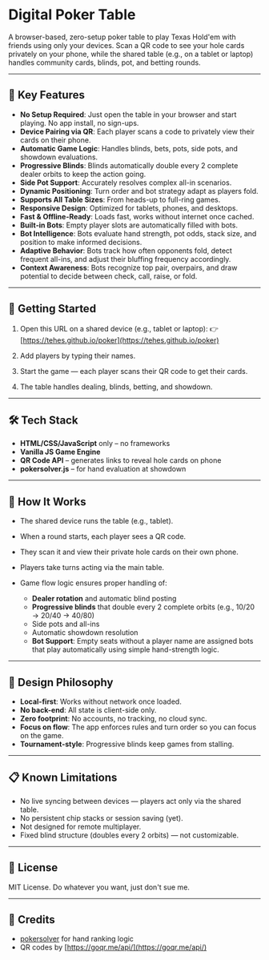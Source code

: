 # Digital Poker Table

A browser-based, zero-setup poker table to play Texas Hold'em with friends using
only your devices. Scan a QR code to see your hole cards privately on your
phone, while the shared table (e.g., on a tablet or laptop) handles community
cards, blinds, pot, and betting rounds.

---

## 🎯 Key Features

- **No Setup Required**: Just open the table in your browser and start playing.
  No app install, no sign-ups.
- **Device Pairing via QR**: Each player scans a code to privately view their
  cards on their phone.
- **Automatic Game Logic**: Handles blinds, bets, pots, side pots, and showdown
  evaluations.
- **Progressive Blinds**: Blinds automatically double every 2 complete dealer
  orbits to keep the action going.
- **Side Pot Support**: Accurately resolves complex all-in scenarios.
- **Dynamic Positioning**: Turn order and bot strategy adapt as players fold.
- **Supports All Table Sizes**: From heads-up to full-ring games.
- **Responsive Design**: Optimized for tablets, phones, and desktops.
- **Fast & Offline-Ready**: Loads fast, works without internet once cached.
- **Built‑in Bots**: Empty player slots are automatically filled with bots.
- **Bot Intelligence**: Bots evaluate hand strength, pot odds, stack size, and
  position to make informed decisions.
- **Adaptive Behavior**: Bots track how often opponents fold, detect frequent
  all-ins, and adjust their bluffing frequency accordingly.
- **Context Awareness**: Bots recognize top pair, overpairs, and draw potential
  to decide between check, call, raise, or fold.

---

## 🚀 Getting Started

1. Open this URL on a shared device (e.g., tablet or laptop): 👉
   [https://tehes.github.io/poker](https://tehes.github.io/poker)

2. Add players by typing their names.

3. Start the game — each player scans their QR code to get their cards.

4. The table handles dealing, blinds, betting, and showdown.

---

## 🛠️ Tech Stack

- **HTML/CSS/JavaScript** only – no frameworks
- **Vanilla JS Game Engine**
- **QR Code API** – generates links to reveal hole cards on phone
- **pokersolver.js** – for hand evaluation at showdown

---

## 🤖 How It Works

- The shared device runs the table (e.g., tablet).
- When a round starts, each player sees a QR code.
- They scan it and view their private hole cards on their own phone.
- Players take turns acting via the main table.
- Game flow logic ensures proper handling of:

  - **Dealer rotation** and automatic blind posting
  - **Progressive blinds** that double every 2 complete orbits (e.g., 10/20 →
    20/40 → 40/80)
  - Side pots and all-ins
  - Automatic showdown resolution
  - **Bot Support**: Empty seats without a player name are assigned bots that
    play automatically using simple hand-strength logic.

---

## 🧠 Design Philosophy

- **Local-first**: Works without network once loaded.
- **No back-end**: All state is client-side only.
- **Zero footprint**: No accounts, no tracking, no cloud sync.
- **Focus on flow**: The app enforces rules and turn order so you can focus on
  the game.
- **Tournament-style**: Progressive blinds keep games from stalling.

---

## 📋 Known Limitations

- No live syncing between devices — players act only via the shared table.
- No persistent chip stacks or session saving (yet).
- Not designed for remote multiplayer.
- Fixed blind structure (doubles every 2 orbits) — not customizable.

---

## 📄 License

MIT License. Do whatever you want, just don't sue me.

---

## 🙌 Credits

- [pokersolver](https://github.com/goldfire/pokersolver) for hand ranking logic
- QR codes by [https://goqr.me/api/](https://goqr.me/api/)
